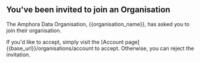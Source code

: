 ## You've been invited to join an Organisation

The Amphora Data Organisation, {{organisation_name}}, has asked you to join their organisation.

If you'd like to accept, simply visit the [Account page]{{base_url}}/organisations/account to accept. Otherwise, you can reject the invitation.
